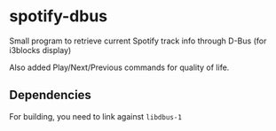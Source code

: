 # spotify-dbus

Small program to retrieve current Spotify track info through D-Bus (for i3blocks display)

Also added Play/Next/Previous commands for quality of life.

## Dependencies

For building, you need to link against `libdbus-1`

